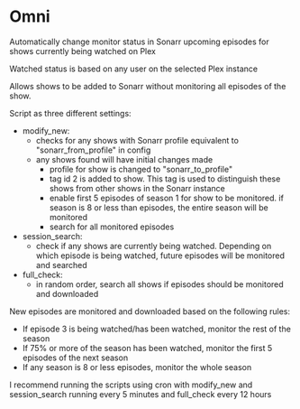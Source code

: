 # Omni
 
Automatically change monitor status in Sonarr upcoming episodes for shows currently being watched on Plex

Watched status is based on any user on the selected Plex instance

Allows shows to be added to Sonarr without monitoring all episodes of the show. 

Script as three different settings:
 * modify_new:
	* checks for any shows with Sonarr profile equivalent to "sonarr_from_profile" in config
	* any shows found will have initial changes made
		* profile for show is changed to "sonarr_to_profile"
		* tag id 2 is added to show. This tag is used to distinguish these shows from other shows in the Sonarr instance
		* enable first 5 episodes of season 1 for show to be monitored. if season is 8 or less than episodes, the entire season will be monitored
		* search for all monitored episodes
 * session_search:
	* check if any shows are currently being watched. Depending on which episode is being watched, future episodes will be monitored and searched
 * full_check: 
	* in random order, search all shows if episodes should be monitored and downloaded
	
New episodes are monitored and downloaded based on the following rules:
 * If episode 3 is being watched/has been watched, monitor the rest of the season
 * If 75% or more of the season has been watched, monitor the first 5 episodes of the next season
 * If any season is 8 or less episodes, monitor the whole season


I recommend running the scripts using cron with modify_new and session_search running every 5 minutes and full_check every 12 hours
